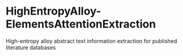 # HighEntropyAlloy-ElementsAttentionExtraction
High-entropy alloy abstract text information extraction for published literature databases
